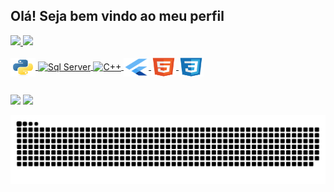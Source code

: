## Olá! Seja bem vindo ao meu perfil
 <div>
  <a href="https://github.com/Gaazedo">
  <img height="180em" src="https://github-readme-stats.vercel.app/api?username=Gaazedo&show_icons=true&theme=dracula&include_all_commits=true&count_private=true"/>
  <img height="180em" src="https://github-readme-stats.vercel.app/api/top-langs/?username=Gaazedo&layout=compact&langs_count=16&theme=dracula"/>
<div>
<div style="display: inline_block"><br>
  <img align="center" alt="Python" height="30" width="40" src="https://raw.githubusercontent.com/devicons/devicon/master/icons/python/python-original.svg">
  <img align="center" alt="Sql Server" height="30" width="40" src="https://www.svgrepo.com/show/303229/microsoft-sql-server-logo.svg">
  <img align="center" alt="C++" height="30" width="40" src="https://cdn.worldvectorlogo.com/logos/c.svg">
  <img align="center" alt="Flutter" height="30" width="40" src="https://raw.githubusercontent.com/dnfield/flutter_svg/7d374d7107561cbd906d7c0ca26fef02cc01e7c8/example/assets/flutter_logo.svg?sanitize=true">
  <img align="center" alt="HTML" height="30" width="40" src="https://raw.githubusercontent.com/devicons/devicon/master/icons/html5/html5-original.svg">
  <img align="center" alt="CSS" height="30" width="40" src="https://raw.githubusercontent.com/devicons/devicon/master/icons/css3/css3-original.svg">
 </div> 
  
  ##
 
<div> 
  <a href="https://instagram.com/gaazedo" target="_blank"><img src="https://img.shields.io/badge/-Instagram-%23E4405F?style=for-the-badge&logo=instagram&logoColor=white" target="_blank"></a>
  <a href="https://www.linkedin.com/in/gaazedo" target="_blank"><img src="https://img.shields.io/badge/-LinkedIn-%230077B5?style=for-the-badge&logo=linkedin&logoColor=white" target="_blank"></a> 
 
  ![Snake animation](https://github.com/Gaazedo/Gaazedo/blob/output/github-contribution-grid-snake.svg)

</div>
